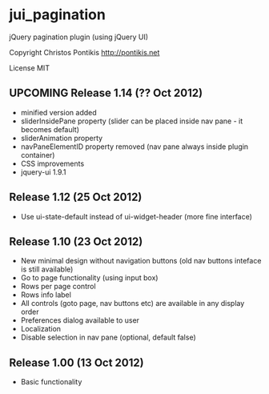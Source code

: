 jui_pagination
==============

jQuery pagination plugin (using jQuery UI)

Copyright Christos Pontikis http://pontikis.net

License MIT

UPCOMING Release 1.14 (?? Oct 2012)
---------------------------
* minified version added
* sliderInsidePane property (slider can be placed inside nav pane - it becomes default)
* sliderAnimation property
* navPaneElementID property removed (nav pane always inside plugin container)
* CSS improvements
* jquery-ui 1.9.1

Release 1.12 (25 Oct 2012)
---------------------------
* Use ui-state-default instead of ui-widget-header (more fine interface)

Release 1.10 (23 Oct 2012)
---------------------------
* New minimal design without navigation buttons (old nav buttons inteface is still available)
* Go to page functionality (using input box)
* Rows per page control
* Rows info label
* All controls (goto page, nav buttons etc) are available in any display order
* Preferences dialog available to user
* Localization
* Disable selection in nav pane (optional, default false)

Release 1.00 (13 Oct 2012)
-------------------------
* Basic functionality